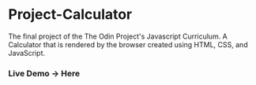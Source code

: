 # Project-Calculator
The final project of the The Odin Project's Javascript Curriculum.
A Calculator that is rendered by the browser created using HTML, CSS, and JavaScript.

<h3>Live Demo -> <link href="https://ninjasaysherro.github.io/Project-Calculator">Here</h3>
